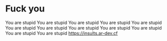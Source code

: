 # Fuck you
You are stupid
You are stupid
You are stupid
You are stupid
You are stupid
You are stupid
You are stupid
You are stupid
You are stupid
You are stupid
You are stupid
You are stupid
https://insults.ar-dev.cf